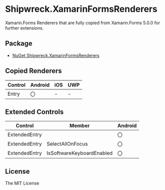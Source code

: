 ﻿# Shipwreck.XamarinFormsRenderers

Xamarin.Forms Renderers that are fully copied from Xamarin.Forms 5.0.0 for further extensions.

## Package

- [NuGet Shipwreck.XamarinFormsRenderers](https://www.nuget.org/packages/Shipwreck.XamarinFormsRenderers/)

## Copied Renderers

|Control|Android|iOS|UWP|
|-|-|-|-|
|Entry|〇|-|-|

## Extended Controls

|Control|Member|Android|
|-|-|-|
|ExtendedEntry||〇|
|ExtendedEntry|SelectAllOnFocus|〇|
|ExtendedEntry|IsSoftwareKeyboardEnabled|〇|

## License

The MIT License